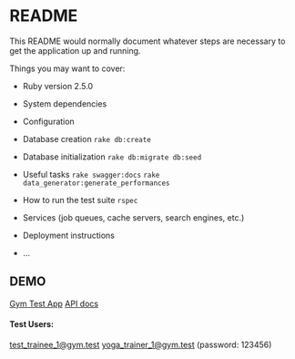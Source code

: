 # README

This README would normally document whatever steps are necessary to get the
application up and running.

Things you may want to cover:

* Ruby version
2.5.0

* System dependencies

* Configuration

* Database creation
`rake db:create`

* Database initialization
`rake db:migrate db:seed`

* Useful tasks
`rake swagger:docs`
`rake data_generator:generate_performances`

* How to run the test suite
`rspec`

* Services (job queues, cache servers, search engines, etc.)

* Deployment instructions

* ...

## DEMO
[Gym Test App](https://gym-test-project.herokuapp.com/)
[API docs](https://gym-test-project.herokuapp.com/api-docs)

#### Test Users:
test_trainee_1@gym.test
yoga_trainer_1@gym.test
(password: 123456)

